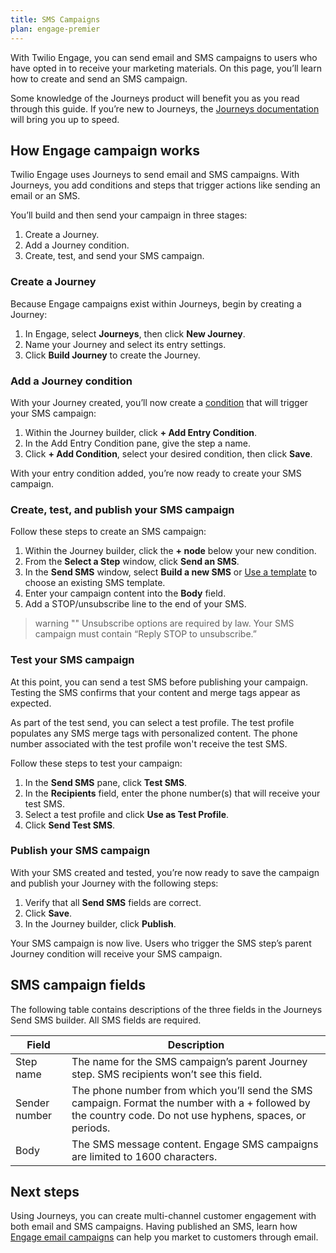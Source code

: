 ```yaml
---
title: SMS Campaigns
plan: engage-premier
---
```


With Twilio Engage, you can send email and SMS campaigns to users who have opted in to receive your marketing materials. On this page, you’ll learn how to create and send an SMS campaign.

Some knowledge of the Journeys product will benefit you as you read through this guide. If you’re new to Journeys, the [Journeys documentation](/docs/personas/journeys/) will bring you up to speed.

## How Engage campaign works

Twilio Engage uses Journeys to send email and SMS campaigns.  With Journeys, you add conditions and steps that trigger actions like sending an email or an SMS.

You’ll build and then send your campaign in three stages:

1. Create a Journey.
2. Add a Journey condition.
3. Create, test, and send your SMS campaign.

### Create a Journey

Because Engage campaigns exist within Journeys, begin by creating a Journey:

1. In Engage, select **Journeys**, then click **New Journey**.
2. Name your Journey and select its entry settings.
3. Click **Build Journey** to create the Journey.

### Add a Journey condition

With your Journey created, you’ll now create a [condition](docs/personas/journeys/build-journey/#available-step-types) that will trigger your SMS campaign:

1. Within the Journey builder, click **+ Add Entry Condition**.
2. In the Add Entry Condition pane, give the step a name.
3. Click **+ Add Condition**, select your desired condition, then click **Save**.

With your entry condition added, you’re now ready to create your SMS campaign.

### Create, test, and publish your SMS campaign

Follow these steps to create an SMS campaign:

1. Within the Journey builder, click the **+ node** below your new condition.
2. From the **Select a Step** window, click **Send an SMS**.
3. In the **Send SMS** window, select **Build a new SMS** or [Use a template](/docs/engage/content/sms/template/) to choose an existing SMS template.
4. Enter your campaign content into the **Body** field.
5. Add a STOP/unsubscribe line to the end of your SMS.

> warning ""
> Unsubscribe options are required by law.  Your SMS campaign must contain “Reply STOP to unsubscribe.”

### Test your SMS campaign

At this point, you can send a test SMS before publishing your campaign. Testing the SMS confirms that your content and merge tags appear as expected.

As part of the test send, you can select a test profile. The test profile populates any SMS merge tags with personalized content. The phone number associated with the test profile won't receive the test SMS.

Follow these steps to test your campaign:

1. In the **Send SMS** pane, click **Test SMS**.
2. In the **Recipients** field, enter the phone number(s) that will receive your test SMS.
3. Select a test profile and click **Use as Test Profile**.
4. Click **Send Test SMS**.

### Publish your SMS campaign

With your SMS created and tested, you’re now ready to save the campaign and publish your Journey with the following steps:

1. Verify that all **Send SMS** fields are correct.
2. Click **Save**.
3. In the Journey builder, click **Publish**.

Your SMS campaign is now live. Users who trigger the SMS step’s parent Journey condition will receive your SMS campaign.

## SMS campaign fields

The following table contains descriptions of the three fields in the Journeys Send SMS builder.  All SMS fields are required.

| Field         | Description                                                                                                                                                |
| ------------- | ---------------------------------------------------------------------------------------------------------------------------------------------------------- |
| Step name     | The name for the SMS campaign’s parent Journey step. SMS recipients won’t see this field.                                                                  |
| Sender number | The phone number from which you’ll send the SMS campaign. Format the number with a + followed by the country code. Do not use hyphens, spaces, or periods. |
| Body          | The SMS message content.  Engage SMS campaigns are limited to 1600 characters.                                                                             |

## Next steps

Using Journeys, you can create multi-channel customer engagement with both email and SMS campaigns.  Having published an SMS, learn how [Engage email campaigns](/docs/engage/campaigns/email-campaigns/) can help you market to customers through email.
